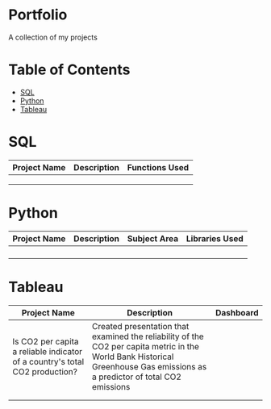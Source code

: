 # Portfolio
A collection of my projects

# Table of Contents

- [SQL](#SQL)
- [Python](#Python)
- [Tableau](#Tableau)

# SQL
|Project Name|Description|Functions Used|
|---|---|---|
||||
||||
||||

# Python

|Project Name|Description|Subject Area|Libraries Used|
|---|---|---|---|
||||
||||
||||
||||

# Tableau
|Project Name|Description|Dashboard|
|---|---|---|
|Is CO2 per capita a reliable indicator of a country's total CO2 production?|Created presentation that examined the reliability of the CO2 per capita metric in the World Bank Historical Greenhouse Gas emissions as a predictor of total CO2 emissions||
||||
||||
